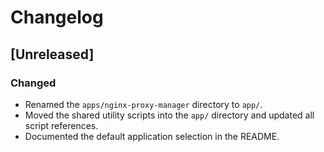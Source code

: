 # Changelog

## [Unreleased]
### Changed
- Renamed the `apps/nginx-proxy-manager` directory to `app/`.
- Moved the shared utility scripts into the `app/` directory and updated all script references.
- Documented the default application selection in the README.
